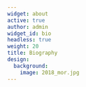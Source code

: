 ```yaml
---
widget: about
active: true
author: admin
widget_id: bio
headless: true
weight: 20
title: Biography
design:
  background:
    image: 2018_mor.jpg
---
```

